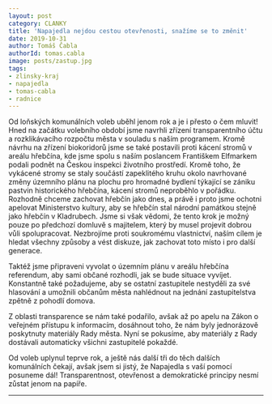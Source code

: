 ```yaml
---
layout: post
category: CLANKY
title: 'Napajedla nejdou cestou otevřenosti, snažíme se to změnit'
date: 2019-10-31
author: Tomáš Čabla
authorId: tomas.cabla
image: posts/zastup.jpg  
tags: 
- zlinsky-kraj 
- napajedla 
- tomas-cabla 
- radnice
---
```


Od loňských komunálních voleb uběhl jenom rok a je i přesto o čem mluvit! Hned na začátku volebního období jsme navrhli zřízení transparentního účtu a rozklikávacího rozpočtu města v souladu s naším programem. Kromě návrhu na zřízení biokoridorů jsme se také postavili proti kácení stromů v areálu hřebčína, kde jsme spolu s naším poslancem Františkem Elfmarkem podali podnět na Českou inspekci životního prostředí. Kromě toho, že vykácené stromy se staly součástí zapeklitého kruhu okolo navrhované změny územního plánu na plochu pro hromadné bydlení týkající se zániku pastvin historického hřebčína, kácení stromů neproběhlo v pořádku. Rozhodně chceme zachovat hřebčín jako dnes, a právě i proto jsme ochotni apelovat Ministerstvo kultury, aby se hřebčín stal národní památkou stejně jako hřebčín v Kladrubech. Jsme si však vědomi, že tento krok je možný pouze po předchozí domluvě s majitelem, který by musel projevit dobrou vůli spolupracovat. Nezbrojíme proti soukromému vlastnictví, naším cílem je hledat všechny způsoby a vést diskuze, jak zachovat toto místo i pro další generace.

Taktéž jsme připraveni vyvolat o územním plánu v areálu hřebčína referendum, aby sami občané rozhodli, jak se bude situace vyvíjet. Konstantně také požadujeme, aby se ostatní zastupitele nestyděli za své hlasování a umožnili občanům města nahlédnout na jednání zastupitelstva zpětně z pohodlí domova.  

Z oblasti transparence se nám také podařilo, avšak až po apelu na Zákon o veřejném přístupu k informacím, dosáhnout toho, že nám byly jednorázově poskytnuty materiály Rady města. Nyní se pokusíme, aby materiály z Rady dostávali automaticky všichni zastupitelé pokaždé.

Od voleb uplynul teprve rok, a ještě nás další tři do těch dalších komunálních čekají, avšak jsem si jistý, že Napajedla s vaší pomocí posuneme dál! Transparentnost, otevřenost a demokratické principy nesmí zůstat jenom na papíře.

---
